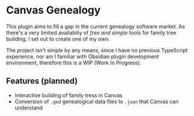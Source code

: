 # Canvas Genealogy
This plugin aims to fill a gap in the current genealogy software market. As there's a very limited availabiliy of *free and simple* tools for family tree building, I set out to create one of my own.

The project isn't simple by any means, since I have no previous TypeScript experience, nor am I familiar with Obsidian plugin development environment, therefore this is a WIP (Work In Progress).

## Features (planned)
- Interactive building of family tress in Canvas
- Conversion of `.ged` genealogical data files to `.json` that Canvas can understand